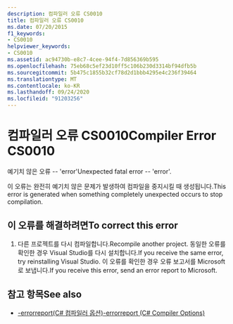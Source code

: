 ```yaml
---
description: 컴파일러 오류 CS0010
title: 컴파일러 오류 CS0010
ms.date: 07/20/2015
f1_keywords:
- CS0010
helpviewer_keywords:
- CS0010
ms.assetid: ac94730b-e8c7-4cee-94f4-7d856369b595
ms.openlocfilehash: 75eb68c5ef23d10ff5c106b230d3314bf94dfb5b
ms.sourcegitcommit: 5b475c1855b32cf78d2d1bbb4295e4c236f39464
ms.translationtype: MT
ms.contentlocale: ko-KR
ms.lasthandoff: 09/24/2020
ms.locfileid: "91203256"
---
```

# <a name="compiler-error-cs0010"></a><span data-ttu-id="5139f-103">컴파일러 오류 CS0010</span><span class="sxs-lookup"><span data-stu-id="5139f-103">Compiler Error CS0010</span></span>

<span data-ttu-id="5139f-104">예기치 않은 오류 -- 'error'</span><span class="sxs-lookup"><span data-stu-id="5139f-104">Unexpected fatal error -- 'error'.</span></span>  
  
 <span data-ttu-id="5139f-105">이 오류는 완전히 예기치 않은 문제가 발생하여 컴파일을 중지시킬 때 생성됩니다.</span><span class="sxs-lookup"><span data-stu-id="5139f-105">This error is generated when something completely unexpected occurs to stop compilation.</span></span>  
  
## <a name="to-correct-this-error"></a><span data-ttu-id="5139f-106">이 오류를 해결하려면</span><span class="sxs-lookup"><span data-stu-id="5139f-106">To correct this error</span></span>  
  
1. <span data-ttu-id="5139f-107">다른 프로젝트를 다시 컴파일합니다.</span><span class="sxs-lookup"><span data-stu-id="5139f-107">Recompile another project.</span></span> <span data-ttu-id="5139f-108">동일한 오류를 확인한 경우 Visual Studio를 다시 설치합니다.</span><span class="sxs-lookup"><span data-stu-id="5139f-108">If you receive the same error, try reinstalling Visual Studio.</span></span> <span data-ttu-id="5139f-109">이 오류를 확인한 경우 오류 보고서를 Microsoft로 보냅니다.</span><span class="sxs-lookup"><span data-stu-id="5139f-109">If you receive this error, send an error report to Microsoft.</span></span>  
  
## <a name="see-also"></a><span data-ttu-id="5139f-110">참고 항목</span><span class="sxs-lookup"><span data-stu-id="5139f-110">See also</span></span>

- [<span data-ttu-id="5139f-111">-errorreport(C# 컴파일러 옵션)</span><span class="sxs-lookup"><span data-stu-id="5139f-111">-errorreport (C# Compiler Options)</span></span>](../language-reference/compiler-options/errorreport-compiler-option.md)
